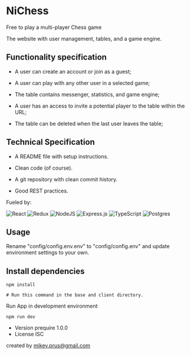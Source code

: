 # NiChess


Free to play a multi-player Chess game

The website with user management, tables, and a game engine.


## Functionality specification

- A user can create an account or join as a guest;
- A user can play with any other user in a selected game;

- The table contains messenger, statistics, and game engine;
- A user has an access to invite a potential player to the table within the URL;
- The table can be deleted when the last user leaves the table;


## Technical Specification

- A README file with setup instructions.
- Clean code (of course).

- A git repository with clean commit history.
- Good REST practices.

Fueled by:

![React](https://img.shields.io/badge/React-20232A?style=for-the-badge&logo=react&logoColor=61DAFB)
![Redux](https://img.shields.io/badge/Redux-593D88?style=for-the-badge&logo=redux&logoColor=white)
![NodeJS](https://img.shields.io/badge/node.js-6DA55F?style=for-the-badge&logo=node.js&logoColor=white)
![Express.js](https://img.shields.io/badge/express.js-%23404d59.svg?style=for-the-badge&logo=express&logoColor=%2361DAFB)
![TypeScript](https://img.shields.io/badge/typescript-%23007ACC.svg?style=for-the-badge&logo=typescript&logoColor=white)
![Postgres](https://img.shields.io/badge/postgres-%23316192.svg?style=for-the-badge&logo=postgresql&logoColor=white)

## Usage
Rename "config/config.env.env" to "config/config.env" and update environment settings to your own.


## Install dependencies

```
npm install

# Run this command in the base and client directory.
```

Run App in development environment
```
npm run dev
```

- Version prequire 1.0.0
- License ISC

created by mikey.prus@gmail.com
